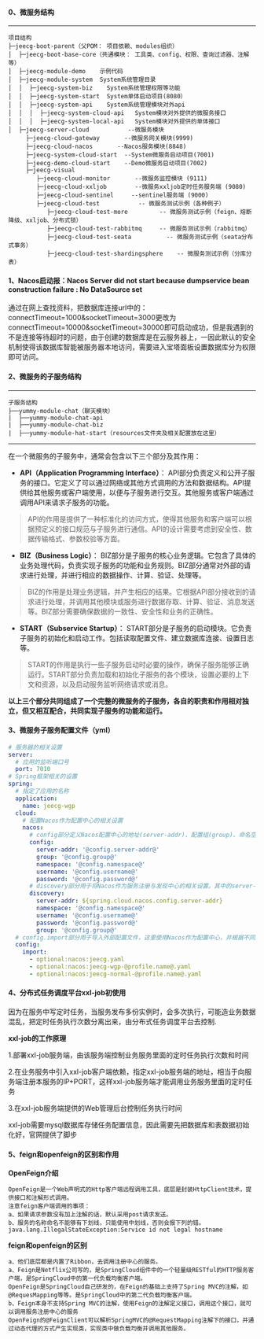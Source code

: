 #### 0、微服务结构

-----------------------------------
```
项目结构
├─jeecg-boot-parent（父POM： 项目依赖、modules组织）
│  ├─jeecg-boot-base-core（共通模块： 工具类、config、权限、查询过滤器、注解等）
│  ├─jeecg-module-demo    示例代码
│  ├─jeecg-module-system  System系统管理目录
│  │  ├─jeecg-system-biz    System系统管理权限等功能
│  │  ├─jeecg-system-start  System单体启动项目(8080）
│  │  ├─jeecg-system-api    System系统管理模块对外api
│  │  │  ├─jeecg-system-cloud-api   System模块对外提供的微服务接口
│  │  │  ├─jeecg-system-local-api   System模块对外提供的单体接口
│  ├─jeecg-server-cloud           --微服务模块
     ├─jeecg-cloud-gateway       --微服务网关模块(9999)
     ├─jeecg-cloud-nacos       --Nacos服务模块(8848)
     ├─jeecg-system-cloud-start  --System微服务启动项目(7001)
     ├─jeecg-demo-cloud-start    --Demo微服务启动项目(7002)
     ├─jeecg-visual
        ├─jeecg-cloud-monitor       --微服务监控模块 (9111)
        ├─jeecg-cloud-xxljob        --微服务xxljob定时任务服务端 (9080)
        ├─jeecg-cloud-sentinel     --sentinel服务端 (9000)
        ├─jeecg-cloud-test           -- 微服务测试示例（各种例子）
           ├─jeecg-cloud-test-more         -- 微服务测试示例（feign、熔断降级、xxljob、分布式锁）
           ├─jeecg-cloud-test-rabbitmq     -- 微服务测试示例（rabbitmq）
           ├─jeecg-cloud-test-seata          -- 微服务测试示例（seata分布式事务）
           ├─jeecg-cloud-test-shardingsphere    -- 微服务测试示例（分库分表）
```


#### 1、Nacos启动报：Nacos Server did not start because dumpservice bean construction failure : No DataSource set

通过在网上查找资料，把数据库连接url中的：connectTimeout=1000&socketTimeout=3000更改为connectTimeout=10000&socketTimeout=30000即可启动成功，但是我遇到的不是连接等待超时的问题，由于创建的数据库是在云服务器上，一因此默认的安全机制使得该数据库智能被服务器本地访问，需要进入宝塔面板设置数据库分为权限即可访问。

#### 2、微服务的子服务结构
-----------------------------------
```
子服务结构
├──yummy-module-chat（聊天模块）
|  ├──yummy-module-chat-api
|  ├──yummy-module-chat-biz
|  ├──yummy-module-hat-start（resources文件夹及相关配置放在这里）
```
-----------------------------------

在一个微服务的子服务中，通常会包含以下三个部分及其作用：

* **API（Application Programming Interface）**： API部分负责定义和公开子服务的接口。它定义了可以通过网络或其他方式调用的方法和数据结构。API提供给其他服务或客户端使用，以便与子服务进行交互。其他服务或客户端通过调用API来请求子服务的功能。

> API的作用是提供了一种标准化的访问方式，使得其他服务和客户端可以根据预定义的接口规范与子服务进行通信。API的设计需要考虑到安全性、数据传输格式、参数校验等方面。

* **BIZ（Business Logic）**： BIZ部分是子服务的核心业务逻辑。它包含了具体的业务处理代码，负责实现子服务的功能和业务规则。BIZ部分通常对外部的请求进行处理，并进行相应的数据操作、计算、验证、处理等。

> BIZ的作用是处理业务逻辑，并产生相应的结果。它根据API部分接收到的请求进行处理，并调用其他模块或服务进行数据存取、计算、验证、消息发送等。BIZ部分需要确保数据的一致性、安全性和业务的正确性。

* **START（Subservice Startup）**： START部分是子服务的启动模块。它负责子服务的初始化和启动工作。包括读取配置文件、建立数据库连接、设置日志等。

> START的作用是执行一些子服务启动时必要的操作，确保子服务能够正确运行。START部分负责加载和初始化子服务的各个模块，设置必要的上下文和资源，以及启动服务监听网络请求或消息。

**以上三个部分共同组成了一个完整的微服务的子服务，各自的职责和作用相对独立，但又相互配合，共同实现子服务的功能和运行。**

#### 3、微服务子服务配置文件（yml）

~~~yml
# 服务器的相关设置
server:
  # 应用的监听端口号
  port: 7010
# Spring框架相关的设置
spring:
  # 指定了应用的名称
  application:
    name: jeecg-wgp
  cloud:
    # 配置Nacos作为配置中心的相关设置
    nacos:
      # config部分定义Nacos配置中心的地址(server-addr)、配置组(group)、命名空间(namespace)、用户名(username)和密码(password)等
      config:
        server-addr: '@config.server-addr@'
        group: '@config.group@'
        namespace: '@config.namespace@'
        username: '@config.username@'
        password: '@config.password@'
      # discovery部分用于将Nacos作为服务注册与发现中心的相关设置。其中的server-addr指定Nacos的地址，namespace指定命名空间，username和password指定登录Nacos的用户名和密码，group指定服务的分组。
      discovery:
        server-addr: ${spring.cloud.nacos.config.server-addr}
        namespace: '@config.namespace@'
        username: '@config.username@'
        password: '@config.password@'
        group: '@config.group@'
  # config.import部分用于导入外部配置文件，这里使用Nacos作为配置中心，并根据不同的配置文件后缀来加载对应的配置文件。
  config:
    import:
      - optional:nacos:jeecg.yaml
      - optional:nacos:jeecg-wgp-@profile.name@.yaml
      - optional:nacos:jeecg-normal-@profile.name@.yaml
~~~

#### 4、分布式任务调度平台xxl-job初使用

因为在服务中写定时任务，当服务发布多份实例时，会多次执行，可能造业务数据混乱，把定时任务执行次数分离出来，由分布式任务调度平台去控制.

**xxl-job的工作原理**

1.部署xxl-job服务端，由该服务端控制业务服务里面的定时任务执行次数和时间

2.在业务服务中引入xxl-job客户端依赖，指定xxl-job服务端的地址，相当于向服务端注册本服务的IP+PORT，这样xxl-job服务端才能调用业务服务里面的定时任务

3.在xxl-job服务端提供的Web管理后台控制任务执行时间

xxl-job需要mysql数据库存储任务配置信息，因此需要先把数据库和表数据初始化好，官网提供了脚步

#### 5、feign和openfeign的区别和作用

**OpenFeign介绍**

```
OpenFeign是一个Web声明式的Http客户端远程调用工具，底层是封装HttpClient技术，提供接口和注解形式调用。
注意feign客户端调用的事项：
a、如果请求参数没有加上注解的话，默认采用post请求发送。
b、服务的名称命名不能够有下划线，只能使用中划线，否则会报下列的错。
java.lang.IllegalStateException:Service id not legal hostname
```

**feign和openfeign的区别**

```
a、他们底层都是内置了Ribbon，去调用注册中心的服务。
a、Feign是Netflix公司写的，是SpringCloud组件中的一个轻量级RESTful的HTTP服务客户端，是SpringCloud中的第一代负载均衡客户端。
OpenFeign是SpringCloud自己研发的，在Feign的基础上支持了Spring MVC的注解，如@RequesMapping等等。是SpringCloud中的第二代负载均衡客户端。
b、Feign本身不支持Spring MVC的注解，使用Feign的注解定义接口，调用这个接口，就可以调用服务注册中心的服务
OpenFeign的@FeignClient可以解析SpringMVC的@RequestMapping注解下的接口，并通过动态代理的方式产生实现类，实现类中做负载均衡并调用其他服务。
```
